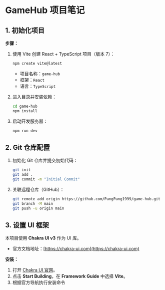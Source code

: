 # GameHub 项目笔记

## 1. 初始化项目

**步骤：**

1. 使用 Vite 创建 React + TypeScript 项目（版本 7）：

   ```bash
   npm create vite@latest
   ```

   - 项目名称：`game-hub`
   - 框架：`React`
   - 语言：`TypeScript`

2. 进入目录并安装依赖：

   ```bash
   cd game-hub
   npm install
   ```

3. 启动开发服务器：

   ```bash
   npm run dev
   ```

## 2. Git 仓库配置

1. 初始化 Git 仓库并提交初始代码：

   ```bash
   git init
   git add .
   git commit -m "Initial Commit"
   ```

2. 关联远程仓库（GitHub）：

   ```bash
   git remote add origin https://github.com/PangPang1999/game-hub.git
   git branch -M main
   git push -u origin main
   ```

## 3. 设置 UI 框架

本项目使用 **Chakra UI v3** 作为 UI 库。

- 官方文档地址：[https://chakra-ui.com](https://chakra-ui.com)

**安装：**

1. 打开 [Chakra UI 官网](https://chakra-ui.com)。
2. 点击 **Start Building**，在 **Framework Guide** 中选择 **Vite**。
3. 根据官方导航执行安装命令
